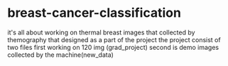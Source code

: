 # breast-cancer-classification    
it's all about working on thermal breast images that collected by themography that designed as a part of the project
the project consist of two files first working on 120 img (grad_project)
second is demo images collected by the machine(new_data)
